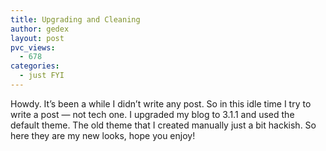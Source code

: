 ```yaml
---
title: Upgrading and Cleaning
author: gedex
layout: post
pvc_views:
  - 678
categories:
  - just FYI
---
```


Howdy. It’s been a while I didn’t write any post. So in this idle time I try to write a post — not tech one. I upgraded my blog to 3.1.1 and used the default theme. The old theme that I created manually just a bit hackish. So here they are my new looks, hope you enjoy!
